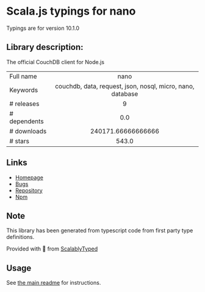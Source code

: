 
# Scala.js typings for nano

Typings are for version 10.1.0

## Library description:
The official CouchDB client for Node.js

|                    |                 |
| ------------------ | :-------------: |
| Full name          | nano |
| Keywords           | couchdb, data, request, json, nosql, micro, nano, database |
| # releases         | 9 |
| # dependents       | 0.0 |
| # downloads        | 240171.66666666666 |
| # stars            | 543.0 |

## Links
- [Homepage](http://github.com/apache/couchdb-nano)
- [Bugs](https://github.com/apache/couchdb-nano/issues)
- [Repository](https://github.com/apache/couchdb-nano)
- [Npm](https://www.npmjs.com/package/nano)
    


## Note
This library has been generated from typescript code from first party type definitions.

Provided with :purple_heart: from [ScalablyTyped](https://github.com/oyvindberg/ScalablyTyped)

## Usage
See [the main readme](../../readme.md) for instructions.



